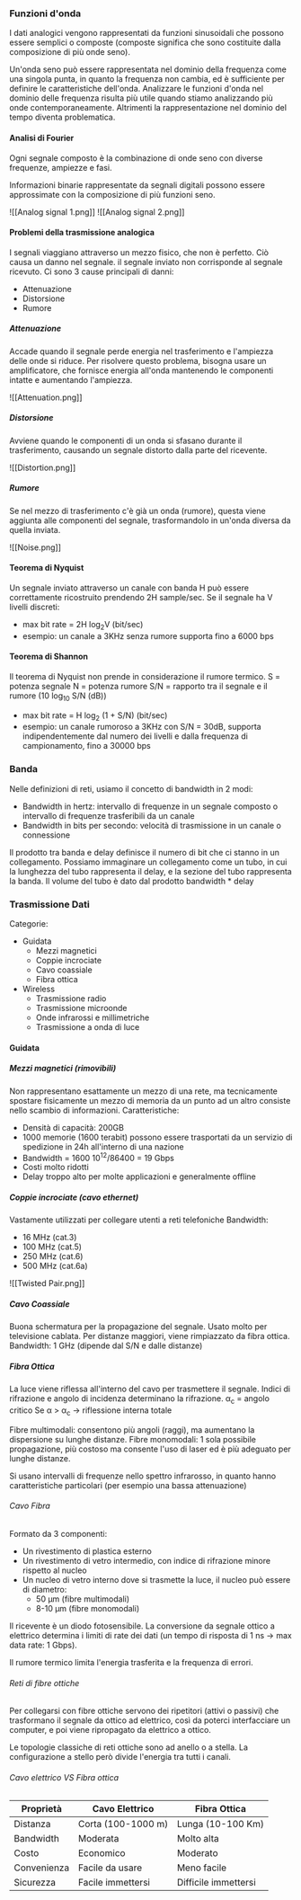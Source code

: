 ### Funzioni d'onda
I dati analogici vengono rappresentati da funzioni sinusoidali che possono essere semplici o composte (composte significa che sono costituite dalla composizione di più onde seno).

Un'onda seno può essere rappresentata nel dominio della frequenza come una singola punta, in quanto la frequenza non cambia, ed è sufficiente per definire le caratteristiche dell'onda.
Analizzare le funzioni d'onda nel dominio delle frequenza risulta più utile quando stiamo analizzando più onde contemporaneamente. Altrimenti la rappresentazione nel dominio del tempo diventa problematica.

#### Analisi di Fourier
Ogni segnale composto è la combinazione di onde seno con diverse frequenze, ampiezze e fasi.

Informazioni binarie rappresentate da segnali digitali possono essere approssimate con la composizione di più funzioni seno.

![[Analog signal 1.png]]
![[Analog signal 2.png]]

#### Problemi della trasmissione analogica
I segnali viaggiano attraverso un mezzo fisico, che non è perfetto. Ciò causa un danno nel segnale.
il segnale inviato non corrisponde al segnale ricevuto.
Ci sono 3 cause principali di danni:
- Attenuazione
- Distorsione
- Rumore

##### Attenuazione
Accade quando il segnale perde energia nel trasferimento e l'ampiezza delle onde si riduce.
Per risolvere questo problema, bisogna usare un amplificatore, che fornisce energia all'onda mantenendo le componenti intatte e aumentando l'ampiezza.

![[Attenuation.png]]

##### Distorsione
Avviene quando le componenti di un onda si sfasano durante il trasferimento, causando un segnale distorto dalla parte del ricevente.

![[Distortion.png]]

##### Rumore
Se nel mezzo di trasferimento c'è già un onda (rumore), questa viene aggiunta alle componenti del segnale, trasformandolo in un'onda diversa da quella inviata.

![[Noise.png]]


#### Teorema di Nyquist
Un segnale inviato attraverso un canale con banda H può essere correttamente ricostruito prendendo 2H sample/sec.
Se il segnale ha V livelli discreti:
- max bit rate = 2H log<sub>2</sub>V (bit/sec)
- esempio: un canale a 3KHz senza rumore supporta fino a 6000 bps

#### Teorema di Shannon
Il teorema di Nyquist non prende in considerazione il rumore termico.
S = potenza segnale
N = potenza rumore
S/N = rapporto tra il segnale e il rumore (10 log<sub>10</sub> S/N (dB))
- max bit rate = H log<sub>2</sub> (1 + S/N)  (bit/sec)
- esempio: un canale rumoroso a 3KHz con S/N = 30dB, supporta indipendentemente dal numero dei livelli e dalla frequenza di campionamento, fino a 30000 bps


### Banda
Nelle definizioni di reti, usiamo il concetto di bandwidth in 2 modi:
- Bandwidth in hertz: intervallo di frequenze in un segnale composto o intervallo di frequenze trasferibili da un canale
- Bandwidth in bits per secondo: velocità di trasmissione in un canale o connessione

Il prodotto tra banda e delay definisce il numero di bit che ci stanno in un collegamento.
Possiamo immaginare un collegamento come un tubo, in cui la lunghezza del tubo rappresenta il delay, e la sezione del tubo rappresenta la banda. Il volume del tubo è dato dal prodotto bandwidth * delay

### Trasmissione Dati
Categorie:
- Guidata
	- Mezzi magnetici
	- Coppie incrociate
	- Cavo coassiale
	- Fibra ottica
- Wireless
	- Trasmissione radio
	- Trasmissione microonde
	- Onde infrarossi e millimetriche
	- Trasmissione a onda di luce


#### Guidata
##### Mezzi magnetici (rimovibili)
Non rappresentano esattamente un mezzo di una rete, ma tecnicamente spostare fisicamente un mezzo di memoria da un punto ad un altro consiste nello scambio di informazioni.
Caratteristiche:
- Densità di capacità: 200GB
- 1000 memorie (1600 terabit) possono essere trasportati da un servizio di spedizione in 24h all'interno di una nazione
- Bandwidth = 1600 10<sup>12</sup>/86400 = 19 Gbps
- Costi molto ridotti
- Delay troppo alto per molte applicazioni e generalmente offline

##### Coppie incrociate (cavo ethernet)
Vastamente utilizzati per collegare utenti a reti telefoniche
Bandwidth:
- 16 MHz (cat.3)
- 100 MHz (cat.5)
- 250 MHz (cat.6)
- 500 MHz (cat.6a)

![[Twisted Pair.png]]

##### Cavo Coassiale
Buona schermatura per la propagazione del segnale. Usato molto per televisione cablata.
Per distanze maggiori, viene rimpiazzato da fibra ottica.
Bandwidth: 1 GHz (dipende dal S/N e dalle distanze)

##### Fibra Ottica
La luce viene riflessa all'interno del cavo per trasmettere il segnale.
Indici di rifrazione e angolo di incidenza determinano la rifrazione.
α<sub>c</sub> = angolo critico
Se α > α<sub>c</sub> -> riflessione interna totale

Fibre multimodali: consentono più angoli (raggi), ma aumentano la dispersione su lunghe distanze.
Fibre monomodali: 1 sola possibile propagazione, più costoso ma consente l'uso di laser ed è più adeguato per lunghe distanze.

Si usano intervalli di frequenze nello spettro infrarosso, in quanto hanno caratteristiche particolari (per esempio una bassa attenuazione)

###### Cavo Fibra
Formato da 3 componenti:
- Un rivestimento di plastica esterno
- Un rivestimento di vetro intermedio, con indice di rifrazione minore rispetto al nucleo
- Un nucleo di vetro interno dove si trasmette la luce, il nucleo può essere di diametro:
	- 50 μm (fibre multimodali)
	- 8-10 μm (fibre monomodali)

Il ricevente è un diodo fotosensibile.
La conversione da segnale ottico a elettrico determina i limiti di rate dei dati (un tempo di risposta di 1 ns -> max data rate: 1 Gbps).

Il rumore termico limita l'energia trasferita e la frequenza di errori.

###### Reti di fibre ottiche
Per collegarsi con fibre ottiche servono dei ripetitori (attivi o passivi) che trasformano il segnale da ottico ad elettrico, così da poterci interfacciare un computer, e poi viene ripropagato da elettrico a ottico.

Le topologie classiche di reti ottiche sono ad anello o a stella. La configurazione a stello però divide l'energia tra tutti i canali.

###### Cavo elettrico VS Fibra ottica

| Proprietà | Cavo Elettrico | Fibra Ottica |
| ---------- | --------------- | ------------- |
| Distanza | Corta (100-1000 m) | Lunga (10-100 Km)|
| Bandwidth | Moderata | Molto alta|
| Costo | Economico | Moderato |
| Convenienza | Facile da usare | Meno facile |
| Sicurezza | Facile immettersi | Difficile immettersi |

